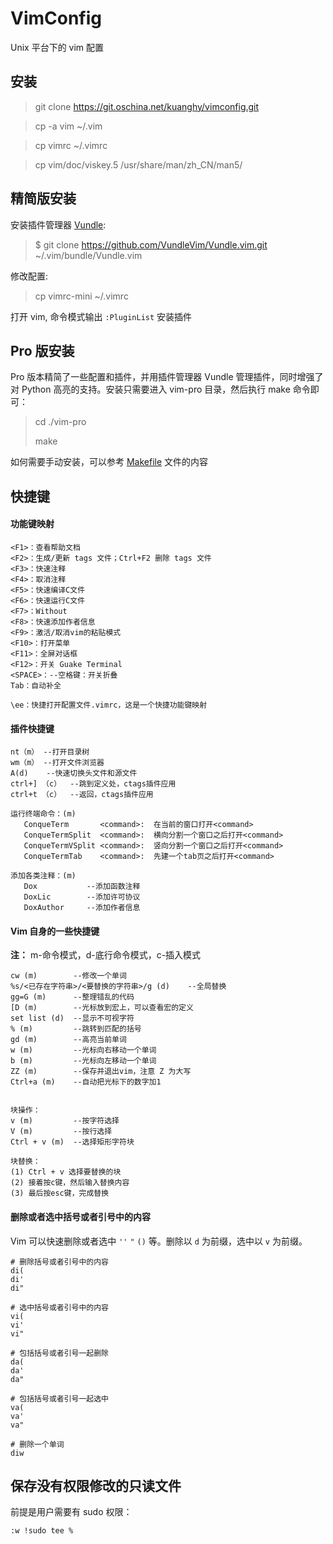 VimConfig
=========

Unix 平台下的 vim 配置

## 安装

> git clone https://git.oschina.net/kuanghy/vimconfig.git

> cp -a vim ~/.vim

> cp vimrc ~/.vimrc

> cp vim/doc/viskey.5 /usr/share/man/zh_CN/man5/


## 精简版安装

安装插件管理器 [Vundle](https://github.com/VundleVim/Vundle.vim):

> $ git clone https://github.com/VundleVim/Vundle.vim.git ~/.vim/bundle/Vundle.vim

修改配置:

> cp vimrc-mini ~/.vimrc

打开 vim, 命令模式输出 `:PluginList` 安装插件

## Pro 版安装

Pro 版本精简了一些配置和插件，并用插件管理器 Vundle 管理插件，同时增强了对 Python 高亮的支持。安装只需要进入 vim-pro 目录，然后执行 make 命令即可：

> cd ./vim-pro
>
> make

如何需要手动安装，可以参考 [Makefile](./vim-pro/Makefile) 文件的内容

## 快捷键

#### 功能键映射

```
<F1>：查看帮助文档
<F2>：生成/更新 tags 文件；Ctrl+F2 删除 tags 文件
<F3>：快速注释
<F4>：取消注释
<F5>：快速编译C文件
<F6>：快速运行C文件
<F7>：Without
<F8>：快速添加作者信息
<F9>：激活/取消vim的粘贴模式
<F10>：打开菜单
<F11>：全屏对话框
<F12>：开关 Guake Terminal
<SPACE>：--空格键：开关折叠
Tab：自动补全

\ee：快捷打开配置文件.vimrc，这是一个快捷功能键映射
```

#### 插件快捷键

```
nt（m） --打开目录树
wm（m） --打开文件浏览器
A(d)    --快速切换头文件和源文件
ctrl+] （c）  --跳到定义处，ctags插件应用
ctrl+t （c）  --返回，ctags插件应用

运行终端命令：(m)
   ConqueTerm       <command>:  在当前的窗口打开<command>
   ConqueTermSplit  <command>:  横向分割一个窗口之后打开<command>
   ConqueTermVSplit <command>:  竖向分割一个窗口之后打开<command>
   ConqueTermTab    <command>:  先建一个tab页之后打开<command>

添加各类注释：(m)
   Dox           --添加函数注释
   DoxLic        --添加许可协议
   DoxAuthor     --添加作者信息
```

#### Vim 自身的一些快捷键

**注：** m-命令模式，d-底行命令模式，c-插入模式

```
cw (m)        --修改一个单词
%s/<已存在字符串>/<要替换的字符串>/g (d)    --全局替换
gg=G (m)      --整理错乱的代码
[D (m)        --光标放到宏上，可以查看宏的定义
set list (d)  --显示不可视字符
% (m)         --跳转到匹配的括号
gd (m)        --高亮当前单词
w (m)         --光标向右移动一个单词
b (m)         --光标向左移动一个单词
ZZ (m)        --保存并退出vim，注意 Z 为大写
Ctrl+a (m)    --自动把光标下的数字加1


块操作：
v (m)         --按字符选择
V (m)         --按行选择
Ctrl + v (m)  --选择矩形字符块

块替换：
(1) Ctrl + v 选择要替换的块
(2) 接着按c键，然后输入替换内容
(3) 最后按esc键，完成替换
```

#### 删除或者选中括号或者引号中的内容

Vim 可以快速删除或者选中 `''` `"` `()` 等。删除以 `d` 为前缀，选中以 `v` 为前缀。

```
# 删除括号或者引号中的内容
di(
di'
di"

# 选中括号或者引号中的内容
vi(
vi'
vi"

# 包括括号或者引号一起删除
da(
da'
da"

# 包括括号或者引号一起选中
va(
va'
va"

# 删除一个单词
diw
```

## 保存没有权限修改的只读文件

前提是用户需要有 sudo 权限：

```
:w !sudo tee %
```




